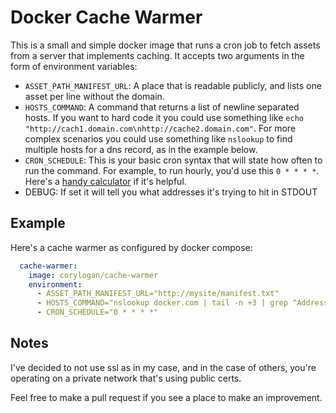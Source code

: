 # Docker Cache Warmer

This is a small and simple docker image that runs a cron job to fetch assets from a server that implements caching. It accepts two arguments in the form of environment variables:

- `ASSET_PATH_MANIFEST_URL`: A place that is readable publicly, and lists one asset per line without the domain.
- `HOSTS_COMMAND`: A command that returns a list of newline separated hosts. If you want to hard code it you could use something like `echo "http://cach1.domain.com\nhttp://cache2.domain.com"`. For more complex scenarios you could use something like `nslookup` to find multiple hosts for a dns record, as in the example below.
- `CRON_SCHEDULE`: This is your basic cron syntax that will state how often to run the command. For example, to run hourly, you'd use this `0 * * * *`. Here's a [handy calculator](https://crontab.guru/#0_*_*_*_*) if it's helpful.
- DEBUG: If set it will tell you what addresses it's trying to hit in STDOUT

## Example
Here's a cache warmer as configured by docker compose:

```yaml
  cache-warmer:
    image: corylogan/cache-warmer
    environment:
      - ASSET_PATH_MANIFEST_URL="http://mysite/manifest.txt"
      - HOSTS_COMMAND="nslookup docker.com | tail -n +3 | grep ^Address | cut -d ' ' -f 2"
      - CRON_SCHEDULE="0 * * * *"
```

## Notes

I've decided to not use ssl as in my case, and in the case of others, you're operating on a private network that's using public certs.

Feel free to make a pull request if you see a place to make an improvement.
